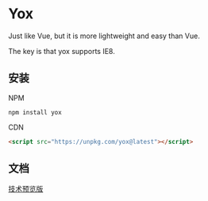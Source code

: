 # Yox

Just like Vue, but it is more lightweight and easy than Vue.

The key is that yox supports IE8.

## 安装

NPM

```shell
npm install yox
```

CDN

```html
<script src="https://unpkg.com/yox@latest"></script>
```

## 文档

[技术预览版](https://musicode.gitbooks.io/yox)
